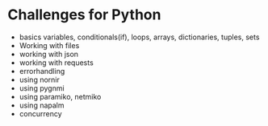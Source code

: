# Challenges for Python

* basics variables, conditionals(if), loops, arrays, dictionaries, tuples, sets
* Working with files
* working with json
* working with requests
* errorhandling
* using nornir
* using pygnmi
* using paramiko, netmiko
* using napalm
* concurrency
